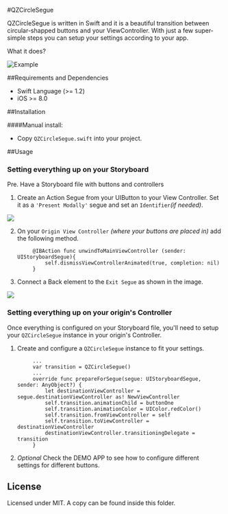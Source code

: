 #QZCircleSegue

QZCircleSegue is written in Swift and it is a beautiful transition between circular-shapped buttons and your ViewController.
With just a few super-simple steps you can setup your settings according to your app.

What it does?

![Example](https://www.dribba.com/external/QZCircleSegue/example.gif)

##Requirements and Dependencies
- Swift Language (>= 1.2)
- iOS >= 8.0

##Installation

####Manual install:
- Copy `QZCircleSegue.swift` into your project.

##Usage

### Setting everything up on your Storyboard

Pre. Have a Storyboard file with buttons and controllers

1. Create an Action Segue from your UIButton to your View Controller. Set it as a `'Present Modally'` segue and set an `Identifier`*(if needed)*.

![](https://www.dribba.com/external/QZCircleSegue/connect.jpg)

2. On your `Origin View Controller` *(where your buttons are placed in)* add the following method.
	
    		@IBAction func unwindToMainViewController (sender: UIStoryboardSegue){
   				self.dismissViewControllerAnimated(true, completion: nil)
			}
3. Connect a Back element to the `Exit Segue` as shown in the image.

![](https://www.dribba.com/external/QZCircleSegue/exit.jpg)

### Setting everything up on your origin's Controller

Once everything is configured on your Storyboard file, you'll need to setup your `QZCircleSegue` instance in your origin's Controller.

1. Create and configure a `QZCircleSegue` instance to fit your settings.

    		...
    		var transition = QZCircleSegue()
    		...
			override func prepareForSegue(segue: UIStoryboardSegue, sender: AnyObject?) {
        		let destinationViewController = segue.destinationViewController as! NewViewController
        		self.transition.animationChild = buttonOne
        		self.transition.animationColor = UIColor.redColor()
        		self.transition.fromViewController = self
        		self.transition.toViewController = destinationViewController
        		destinationViewController.transitioningDelegate = transition
			}
2. *Optional* Check the DEMO APP to see how to configure different settings for different buttons.


## License

Licensed under MIT. A copy can be found inside this folder.
